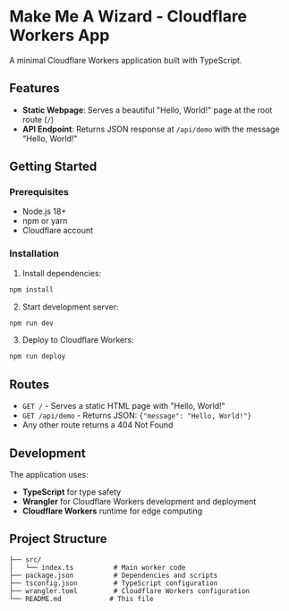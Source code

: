 # Make Me A Wizard - Cloudflare Workers App

A minimal Cloudflare Workers application built with TypeScript.

## Features

- **Static Webpage**: Serves a beautiful "Hello, World!" page at the root route (`/`)
- **API Endpoint**: Returns JSON response at `/api/demo` with the message "Hello, World!"

## Getting Started

### Prerequisites

- Node.js 18+ 
- npm or yarn
- Cloudflare account

### Installation

1. Install dependencies:
```bash
npm install
```

2. Start development server:
```bash
npm run dev
```

3. Deploy to Cloudflare Workers:
```bash
npm run deploy
```

## Routes

- `GET /` - Serves a static HTML page with "Hello, World!"
- `GET /api/demo` - Returns JSON: `{"message": "Hello, World!"}`
- Any other route returns a 404 Not Found

## Development

The application uses:
- **TypeScript** for type safety
- **Wrangler** for Cloudflare Workers development and deployment
- **Cloudflare Workers** runtime for edge computing

## Project Structure

```
├── src/
│   └── index.ts          # Main worker code
├── package.json          # Dependencies and scripts
├── tsconfig.json         # TypeScript configuration
├── wrangler.toml         # Cloudflare Workers configuration
└── README.md            # This file
```
